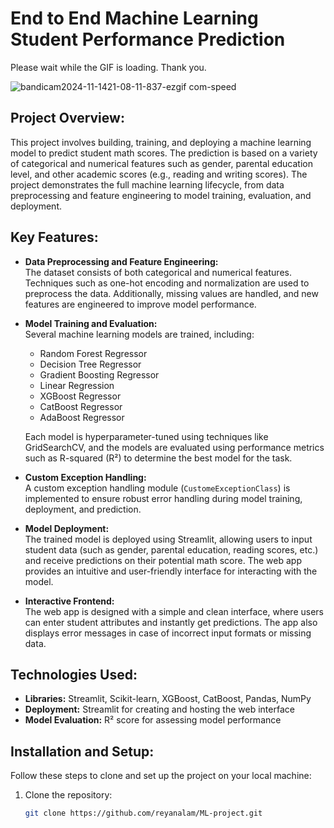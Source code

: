 # End to End Machine Learning Student Performance Prediction

Please wait while the GIF is loading. Thank you.

![bandicam2024-11-1421-08-11-837-ezgif com-speed](https://github.com/user-attachments/assets/29558989-7157-4834-ae74-11ce218e1b61)

## Project Overview:

This project involves building, training, and deploying a machine learning model to predict student math scores. The prediction is based on a variety of categorical and numerical features such as gender, parental education level, and other academic scores (e.g., reading and writing scores). The project demonstrates the full machine learning lifecycle, from data preprocessing and feature engineering to model training, evaluation, and deployment.

## Key Features:

- **Data Preprocessing and Feature Engineering:**  
  The dataset consists of both categorical and numerical features. Techniques such as one-hot encoding and normalization are used to preprocess the data. Additionally, missing values are handled, and new features are engineered to improve model performance.

- **Model Training and Evaluation:**  
  Several machine learning models are trained, including:
  - Random Forest Regressor
  - Decision Tree Regressor
  - Gradient Boosting Regressor
  - Linear Regression
  - XGBoost Regressor
  - CatBoost Regressor
  - AdaBoost Regressor  

  Each model is hyperparameter-tuned using techniques like GridSearchCV, and the models are evaluated using performance metrics such as R-squared (R²) to determine the best model for the task.

- **Custom Exception Handling:**  
  A custom exception handling module (`CustomeExceptionClass`) is implemented to ensure robust error handling during model training, deployment, and prediction.

- **Model Deployment:**  
  The trained model is deployed using Streamlit, allowing users to input student data (such as gender, parental education, reading scores, etc.) and receive predictions on their potential math score. The web app provides an intuitive and user-friendly interface for interacting with the model.

- **Interactive Frontend:**  
  The web app is designed with a simple and clean interface, where users can enter student attributes and instantly get predictions. The app also displays error messages in case of incorrect input formats or missing data.

## Technologies Used:

- **Libraries:** Streamlit, Scikit-learn, XGBoost, CatBoost, Pandas, NumPy
- **Deployment:** Streamlit for creating and hosting the web interface
- **Model Evaluation:** R² score for assessing model performance

## Installation and Setup:

Follow these steps to clone and set up the project on your local machine:

1. Clone the repository:

   ```bash
   git clone https://github.com/reyanalam/ML-project.git
